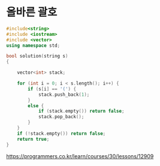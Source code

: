 # 올바른 괄호



```c++
#include<string>
#include <iostream>
#include <vector>
using namespace std;

bool solution(string s)
{

	vector<int> stack;

	for (int i = 0; i < s.length(); i++) {
		if (s[i] == '(') {
			stack.push_back(1);
		}
		else {
			if (stack.empty()) return false;
			stack.pop_back();
		}
	}
	if (!stack.empty()) return false;
	return true;
}

```







https://programmers.co.kr/learn/courses/30/lessons/12909

